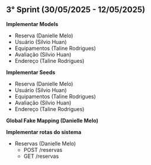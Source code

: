 ## 3° Sprint (30/05/2025 - 12/05/2025)
**Implementar Models**
- Reserva (Danielle Melo)
- Usuário (Silvio Huan)
- Equipamentos (Taline Rodrigues)
- Avaliação (Silvio Huan)
- Endereço (Taline Rodrigues)

**Implementar Seeds**
- Reserva (Danielle Melo)
- Usuário (Silvio Huan)
- Equipamentos (Taline Rodrigues)
- Avaliação (Silvio Huan)
- Endereço (Taline Rodrigues)

**Global Fake Mapping (Danielle Melo)**

**Implementar rotas do sistema**
- Reservas (Danielle Melo)
    - POST /reservas
    - GET /reservas


